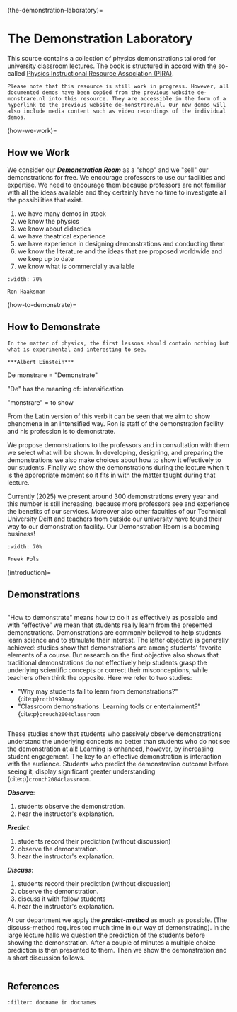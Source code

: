 (the-demonstration-laboratory)=
# The Demonstration Laboratory

This source contains a collection of physics demonstrations tailored for university classroom lectures. The book is structured in accord with the so-called [Physics Instructional Resource Association (PIRA)](https://pira.wildapricot.org/).

```{important}
Please note that this resource is still work in progress. However, all documented demos have been copied from the previous website de-monstrare.nl into this resource. They are accessible in the form of a hyperlink to the previous website de-monstrare.nl. Our new demos will also include media content such as video recordings of the individual demos.
```

(how-we-work)=
## How we Work
We consider our ***Demonstration Room*** as a "shop" and we "sell" our demonstrations for free. We encourage professors to use our facilities and expertise. We need to encourage them because professors are not familiar with all the ideas available and they certainly have no time to investigate all the possibilities that exist.

1. we have many demos in stock
2. we know the physics
3. we know about didactics
4. we have theatrical experience
5. we have experience in designing demonstrations and conducting them
6. we know the literature and the ideas that are proposed worldwide and we keep up to date
7. we know what is commercially available

```{figure} ../../figures/Ron.jpg
:width: 70%

Ron Haaksman
```

(how-to-demonstrate)=
## How to Demonstrate

```{note}
In the matter of physics, the first lessons should contain nothing but what is experimental and interesting to see. 

***Albert Einstein***
```


De monstrare = "Demonstrate"

"De" has the meaning of: intensification

"monstrare" = to show


From the Latin version of this verb it can be seen that we aim to show phenomena in an intensified way. Ron is staff of the demonstration facility and his profession is to demonstrate.

We propose demonstrations to the professors and in consultation with them we select what will be shown. In developing, designing, and preparing the demonstrations we also make choices about how to show it effectively to our students. Finally we show the demonstrations during the lecture when it is the appropriate moment so it fits in with the matter taught during that lecture.

Currently (2025) we present around 300 demonstrations every year and this number is still increasing, because more professors see and experience the benefits of our services. Moreover also other faculties of our Technical University Delft and teachers from outside our university have found their way to our demonstration facility. Our Demonstration Room is a booming business!

```{figure} ../../figures/pols.jpg
:width: 70%

Freek Pols
```

(introduction)=
## Demonstrations

```{index} how to demonstrate
```

"How to demonstrate" means how to do it as effectively as possible and with “effective” we mean that students really learn from the presented demonstrations. Demonstrations are commonly believed to help students learn science and to stimulate their interest. The latter objective is generally achieved: studies show that demonstrations are among students’ favorite elements of a course. But research on the first objective also shows that traditional demonstrations do not effectively help students grasp the underlying scientific concepts or correct their misconceptions, while teachers often think the opposite. Here we refer to two studies:

* "Why may students fail to learn from demonstrations?" {cite:p}`roth1997may`
* "Classroom demonstrations: Learning tools or entertainment?" {cite:p}`crouch2004classroom`

```{index} student engagement, presenting demonstrations, knowledge retention
```

These studies show that students who passively observe demonstrations understand the underlying concepts no better than students who do not see the demonstration at all! Learning is enhanced, however, by increasing student engagement. The key to an effective demonstration is interaction with the audience. Students who predict the demonstration outcome before seeing it, display significant greater understanding {cite:p}`crouch2004classroom`.

***Observe***:

1. students observe the demonstration.
2. hear the instructor's explanation.

***Predict***:

1. students record their prediction (without discussion)
2. observe the demonstration.
3. hear the instructor's explanation.

***Discuss***:

1. students record their prediction (without discussion)
2. observe the demonstration.
3. discuss it with fellow students
4. hear the instructor's explanation.

At our department we apply the ***predict-method*** as much as possible. (The discuss-method requires too much time in our way of demonstrating). In the large lecture halls we question the prediction of the students before showing the demonstration. After a couple of minutes a multiple choice prediction is then presented to them. Then we show the demonstration and a short discussion follows.

```{iframe} https://www.youtube.com/embed/yJ2Qu7IOlDs?si=bVn2oxlUtIxl3CXi
```

## References
```{bibliography}
:filter: docname in docnames
```
